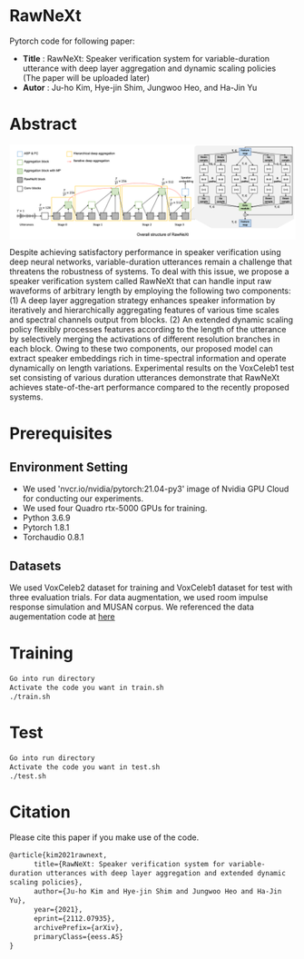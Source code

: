 # RawNeXt

Pytorch code for following paper:

* **Title** : RawNeXt: Speaker verification system for variable-duration utterance with deep layer aggregation and dynamic scaling policies (The paper will be uploaded later) 
* **Autor** : Ju-ho Kim, Hye-jin Shim, Jungwoo Heo, and Ha-Jin Yu

# Abstract
<img align="middle" width="2000" src="https://github.com/wngh1187/RawNeXt/blob/main/overall.png">

Despite achieving satisfactory performance in speaker verification using deep neural networks, variable-duration utterances remain a challenge that threatens the robustness of systems. 
To deal with this issue, we propose a speaker verification system called RawNeXt that can handle input raw waveforms of arbitrary length by employing the following two components: 
(1) A deep layer aggregation strategy enhances speaker information by iteratively and hierarchically aggregating features of various time scales and spectral channels output from blocks. 
(2) An extended dynamic scaling policy flexibly processes features according to the length of the utterance by selectively merging the activations of different resolution branches in each block. 
Owing to these two components, our proposed model can extract speaker embeddings rich in time-spectral information and operate dynamically on length variations. 
Experimental results on the VoxCeleb1 test set consisting of various duration utterances demonstrate that RawNeXt achieves state-of-the-art performance compared to the recently proposed systems. 

# Prerequisites

## Environment Setting
* We used 'nvcr.io/nvidia/pytorch:21.04-py3' image of Nvidia GPU Cloud for conducting our experiments. 
* We used four Quadro rtx-5000 GPUs for training. 
* Python 3.6.9
* Pytorch 1.8.1
* Torchaudio 0.8.1

## Datasets

We used VoxCeleb2 dataset for training and VoxCeleb1 dataset for test with three evaluation trials. 
For data augmentation, we used room impulse response simulation and MUSAN corpus. 
We referenced the data augementation code at [here]( https://github.com/clovaai/voxceleb_trainer )


# Training

```
Go into run directory
Activate the code you want in train.sh
./train.sh
```

# Test

```
Go into run directory
Activate the code you want in test.sh
./test.sh
```

# Citation
Please cite this paper if you make use of the code. 

```
@article{kim2021rawnext,
      title={RawNeXt: Speaker verification system for variable-duration utterances with deep layer aggregation and extended dynamic scaling policies}, 
      author={Ju-ho Kim and Hye-jin Shim and Jungwoo Heo and Ha-Jin Yu},
      year={2021},
      eprint={2112.07935},
      archivePrefix={arXiv},
      primaryClass={eess.AS}
}
```
